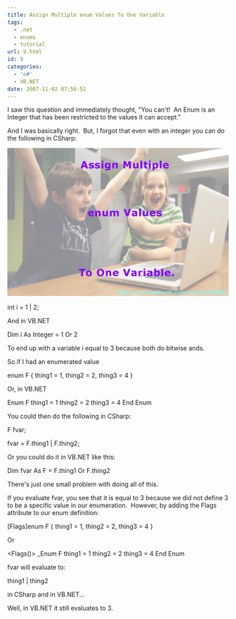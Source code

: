 ```yaml
---
title: Assign Multiple enum Values To One Variable
tags:
  - .net
  - enums
  - tutorial
url: 9.html
id: 9
categories:
  - 'c#'
  - VB.NET
date: 2007-11-02 07:56:52
---
```


I saw this question and immediately thought, "You can't!  An Enum is an Integer that has been restricted to the values it can accept."

And I was basically right.  But, I forgot that even with an integer you can do the following in CSharp:

![image](/uploads/2016/03/image-2.png "image")

int i = 1 | 2;

And in VB.NET

Dim i As Integer = 1 Or 2

To end up with a variable i equal to 3 because both do bitwise ands.

So if I had an enumerated value

enum F { 
    thing1 = 1, 
    thing2 = 2, 
    thing3 = 4
 }

Or, in VB.NET

Enum F 
    thing1 = 1 
    thing2 = 2 
    thing3 = 4
End Enum

You could then do the following in CSharp:

F fvar;

fvar = F.thing1 | F.thing2;

Or you could do it in VB.NET like this:

Dim fvar As F = F.thing1 Or F.thing2

There's just one small problem with doing all of this. 

If you evaluate fvar, you see that it is equal to 3 because we did not define 3 to be a specific value in our enumeration.  However, by adding the Flags attribute to our enum definition:

\[Flags\]enum F { 
    thing1 = 1, 
    thing2 = 2, 
    thing3 = 4 
}

Or

<Flags()> _Enum F 
    thing1 = 1 
    thing2 = 2 
    thing3 = 4
End Enum

fvar will evaluate to:

thing1 | thing2

in CSharp and in VB.NET...

Well, in VB.NET it still evaluates to 3.
